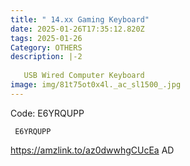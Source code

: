 ```yaml
---
title: " 14.xx Gaming Keyboard"
date: 2025-01-26T17:35:12.820Z
tags: 2025-01-26
Category: OTHERS
description: |-2
  
   USB Wired Computer Keyboard
image: img/81t75ot0x4l._ac_sl1500_.jpg
---
```



Code: E6YRQUPP

<pre class="language-javascript"><code

class="language-javascript"> E6YRQUPP </code></pre>

https://amzlink.to/az0dwwhgCUcEa
AD